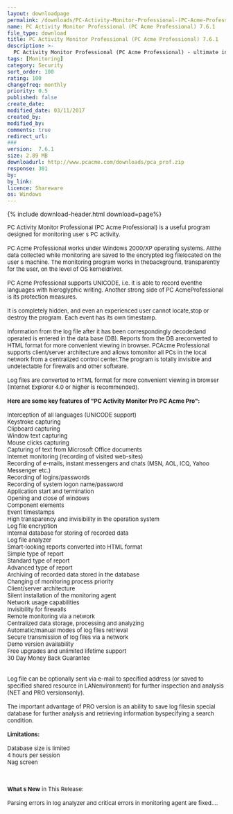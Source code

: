 ```yaml
---
layout: downloadpage
permalink: /downloads/PC-Activity-Monitor-Professional-(PC-Acme-Professional)-7,6,1/
name: PC Activity Monitor Professional (PC Acme Professional) 7.6.1
file_type: download
title: PC Activity Monitor Professional (PC Acme Professional) 7.6.1
description: >-
  PC Activity Monitor Professional (PC Acme Professional) - ultimate invisible and undetectable easy-to-use monitoring tool
tags: [Monitoring]
category: Security
sort_order: 100
rating: 100
changefreq: monthly
priority: 0.5
published: false
create_date:
modified_date: 03/11/2017
created_by:
modified_by:
comments: true
redirect_url:
###
version:  7.6.1
size: 2.89 MB
downloadurl: http://www.pcacme.com/downloads/pca_prof.zip
response: 301
by:
by_link:
licence: Shareware
os: Windows
---
```


{% include download-header.html download=page%}

<p style="fix-download-text !important">
<p><font size="2"><p>PC Activity Monitor Professional (PC Acme Professional) is a useful program designed for monitoring user s PC activity. <br />
<br />
PC Acme Professional works under Windows 2000/XP operating systems. Allthe data collected while monitoring are saved to the encrypted log filelocated on the user s machine. The monitoring program works in thebackground, transparently for the user, on the level of OS kerneldriver. <br />
<br />
PC Acme Professional supports UNICODE, i.e. it is able to record eventhe languages with hieroglyphic writing. Another strong side of PC AcmeProfessional is its protection measures. <br />
<br />
It is completely hidden, and even an experienced user cannot locate,stop or destroy the program. Each event has its own timestamp. <br />
<br />
Information from the log file after it has been correspondingly decodedand operated is entered in the data base (DB). Reports from the DB areconverted to HTML format for more convenient viewing in browser. PCAcme Professional supports client/server architecture and allows tomonitor all PCs in the local network from a centralized control center.The program is totally invisible and undetectable for firewalls and other software.<br />
<br />
Log files are converted to HTML format for more convenient viewing in browser (Internet Explorer 4.0 or higher is recommended).<br />
<br />
<span><strong>Here are some key features of "PC Activity Monitor Pro PC Acme Pro":</strong></span><br />
<br />
Interception of all languages (UNICODE support)<br />
Keystroke capturing<br />
Clipboard capturing<br />
Window text capturing<br />
Mouse clicks capturing<br />
Capturing of text from Microsoft Office documents<br />
Internet monitoring (recording of visited web-sites)<br />
Recording of e-mails, instant messengers and chats (MSN, AOL, ICQ, Yahoo <br />
Messenger etc.)<br />
Recording of logins/passwords<br />
Recording of system logon name/password<br />
Application start and termination<br />
Opening and close of windows<br />
Component elements<br />
Event timestamps<br />
High transparency and invisibility in the operation system<br />
Log file encryption<br />
Internal database for storing of recorded data<br />
Log file analyzer<br />
Smart-looking reports converted into HTML format<br />
Simple type of report<br />
Standard type of report<br />
Advanced type of report<br />
Archiving of recorded data stored in the database<br />
Changing of monitoring process priority<br />
Client/server architecture<br />
Silent installation of the monitoring agent<br />
Network usage capabilities<br />
Invisibility for firewalls<br />
Remote monitoring via a network<br />
Centralized data storage, processing and analyzing<br />
Automatic/manual modes of log files retrieval<br />
Secure transmission of log files via a network<br />
Demo version availability<br />
Free upgrades and unlimited lifetime support<br />
30 Day Money Back Guarantee<br />
<br />
<br />
Log file can be optionally sent via e-mail&#160;to specified address (or saved to specified shared resource in LANenvironment) for further inspection and analysis (NET and PRO versionsonly).<br />
<br />
The important advantage of PRO version is an ability to save log filesin special database for further analysis and retrieving information byspecifying a search condition.<br />
<br />
<span><strong>Limitations:</strong></span><br />
<br />
Database size is limited <br />
4 hours per session<br />
Nag screen<br />
</p>
<div class="celltext_big"><br />
<br />
<strong>What s New</strong> in This Release:<br />
<br />
Parsing errors in log analyzer and critical errors in monitoring agent are fixed....</div></p></p>
